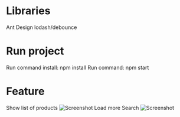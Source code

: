 
# Libraries
Ant Design
lodash/debounce

# Run project
Run command install: npm install
Run command: npm start

# Feature
Show list of products
![Screenshot](https://github.com/DangThiThu/Demo-Reactjs/assets/148177129/6ff1f0c3-0a05-4192-8100-1518d34c8511)
Load more
Search 
![Screenshot](https://github.com/DangThiThu/Demo-Reactjs/assets/148177129/b329bb1c-1d8d-4c27-8ac3-f325e9b74947)



